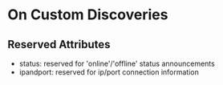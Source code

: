 # On Custom Discoveries

## Reserved Attributes
- status: reserved for 'online'/'offline' status announcements
- ipandport: reserved for ip/port connection information
